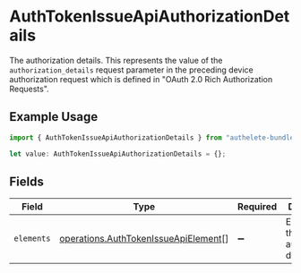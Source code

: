 # AuthTokenIssueApiAuthorizationDetails

The authorization details. This represents the value of the `authorization_details`
request parameter in the preceding device authorization request which is defined in
"OAuth 2.0 Rich Authorization Requests".


## Example Usage

```typescript
import { AuthTokenIssueApiAuthorizationDetails } from "authelete-bundled/models/operations";

let value: AuthTokenIssueApiAuthorizationDetails = {};
```

## Fields

| Field                                                                                        | Type                                                                                         | Required                                                                                     | Description                                                                                  |
| -------------------------------------------------------------------------------------------- | -------------------------------------------------------------------------------------------- | -------------------------------------------------------------------------------------------- | -------------------------------------------------------------------------------------------- |
| `elements`                                                                                   | [operations.AuthTokenIssueApiElement](../../models/operations/authtokenissueapielement.md)[] | :heavy_minus_sign:                                                                           | Elements of this authorization details.<br/>                                                 |